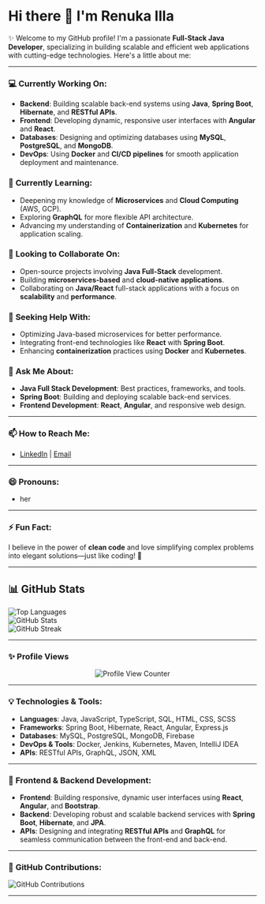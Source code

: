 # Hi there 👋 I'm Renuka Illa

✨ Welcome to my GitHub profile! I'm a passionate **Full-Stack Java Developer**, specializing in building scalable and efficient web applications with cutting-edge technologies. Here's a little about me:

---

### 💻 **Currently Working On**:
- **Backend**: Building scalable back-end systems using **Java**, **Spring Boot**, **Hibernate**, and **RESTful APIs**.
- **Frontend**: Developing dynamic, responsive user interfaces with **Angular** and **React**.
- **Databases**: Designing and optimizing databases using **MySQL**, **PostgreSQL**, and **MongoDB**.
- **DevOps**: Using **Docker** and **CI/CD pipelines** for smooth application deployment and maintenance.

### 🌱 **Currently Learning**:
- Deepening my knowledge of **Microservices** and **Cloud Computing** (AWS, GCP).
- Exploring **GraphQL** for more flexible API architecture.
- Advancing my understanding of **Containerization** and **Kubernetes** for application scaling.

### 👯 **Looking to Collaborate On**:
- Open-source projects involving **Java Full-Stack** development.
- Building **microservices-based** and **cloud-native applications**.
- Collaborating on **Java/React** full-stack applications with a focus on **scalability** and **performance**.

### 🤔 **Seeking Help With**:
- Optimizing Java-based microservices for better performance.
- Integrating front-end technologies like **React** with **Spring Boot**.
- Enhancing **containerization** practices using **Docker** and **Kubernetes**.

### 💬 **Ask Me About**:
- **Java Full Stack Development**: Best practices, frameworks, and tools.
- **Spring Boot**: Building and deploying scalable back-end services.
- **Frontend Development**: **React**, **Angular**, and responsive web design.

---

### 📫 **How to Reach Me**:
- [LinkedIn](https://www.linkedin.com/in/renukailla) | [Email](mailto:renuka.illa@example.com)

---

### 😄 **Pronouns**:
- her

---

### ⚡ **Fun Fact**:
I believe in the power of **clean code** and love simplifying complex problems into elegant solutions—just like coding! 🚀

---

## 📊 **GitHub Stats**

![Top Languages](https://github-readme-stats.vercel.app/api/top-langs/?username=renukailla&layout=compact&theme=radical&langs_count=10)  
![GitHub Stats](https://github-readme-stats.vercel.app/api?username=renukailla&show_icons=true&theme=radical)  
![GitHub Streak](https://streak-stats.demolab.com/?user=renukailla&theme=radical)

---

### ✨ **Profile Views**

<p align="center">  
  <img src="https://komarev.com/ghpvc/?username=renukailla&color=blueviolet&style=flat-square" alt="Profile View Counter" />  
</p>  

---

### 💡 **Technologies & Tools**:

- **Languages**: Java, JavaScript, TypeScript, SQL, HTML, CSS, SCSS
- **Frameworks**: Spring Boot, Hibernate, React, Angular, Express.js
- **Databases**: MySQL, PostgreSQL, MongoDB, Firebase
- **DevOps & Tools**: Docker, Jenkins, Kubernetes, Maven, IntelliJ IDEA
- **APIs**: RESTful APIs, GraphQL, JSON, XML

---

### 🎨 **Frontend & Backend Development**:

- **Frontend**: Building responsive, dynamic user interfaces using **React**, **Angular**, and **Bootstrap**.
- **Backend**: Developing robust and scalable backend services with **Spring Boot**, **Hibernate**, and **JPA**.
- **APIs**: Designing and integrating **RESTful APIs** and **GraphQL** for seamless communication between the front-end and back-end.

---

### 🚀 **GitHub Contributions**:

![GitHub Contributions](https://github-readme-activity-graph.cyclic.app/graph?username=renukailla&theme=react-dark)

---


